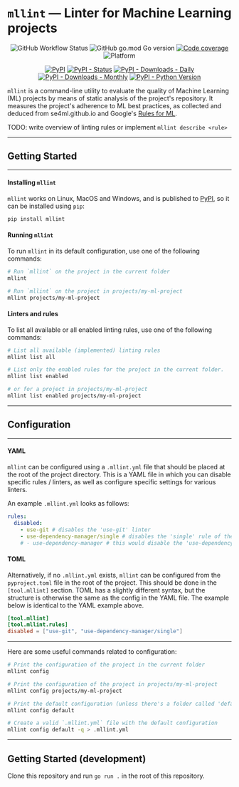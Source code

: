 # `mllint` — Linter for Machine Learning projects

<p align="center">
  <img alt="GitHub Workflow Status" src="https://img.shields.io/github/workflow/status/bvobart/mllint/Build%20mllint%20and%20upload%20to%20PyPI">
  <img alt="GitHub go.mod Go version" src="https://img.shields.io/github/go-mod/go-version/bvobart/mllint">
  <a href="https://codecov.io/gh/bvobart/mllint"><img alt="Code coverage" src="https://codecov.io/gh/bvobart/mllint/branch/main/graph/badge.svg?token=K9PJMGMFVI"/></a>
  <img alt="Platform" src="https://img.shields.io/badge/platform-Linux%20%7C%20MacOS%20%7C%20Windows-informational">
</p>
<p align="center">
  <a href="https://pypi.org/project/mllint/"><img alt="PyPI" src="https://img.shields.io/pypi/v/mllint"></a>
  <a href="https://pypi.org/project/mllint/"><img alt="PyPI - Status" src="https://img.shields.io/pypi/status/mllint"></a>
  <a href="https://pypi.org/project/mllint/"><img alt="PyPI - Downloads - Daily" src="https://img.shields.io/pypi/dd/mllint"></a>
  <a href="https://pypi.org/project/mllint/"><img alt="PyPI - Downloads - Monthly" src="https://img.shields.io/pypi/dm/mllint"></a>
  <a href="https://pypi.org/project/mllint/"><img alt="PyPI - Python Version" src="https://img.shields.io/pypi/pyversions/mllint"></a>
</p>

`mllint` is a command-line utility to evaluate the quality of Machine Learning (ML) projects by means of static analysis of the project's repository. It measures the project's adherence to ML best practices, as collected and deduced from se4ml.github.io and Google's [Rules for ML](https://developers.google.com/machine-learning/guides/rules-of-ml).

TODO: write overview of linting rules or implement `mllint describe <rule>`

---

## Getting Started

---

#### Installing `mllint`

`mllint` works on Linux, MacOS and Windows, and is published to [PyPI](https://pypi.org/project/mllint/), so it can be installed using `pip`:
```sh
pip install mllint
```

#### Running `mllint`

To run `mllint` in its default configuration, use one of the following commands:
```sh
# Run `mllint` on the project in the current folder
mllint

# Run `mllint` on the project in projects/my-ml-project
mllint projects/my-ml-project
```

#### Linters and rules

To list all available or all enabled linting rules, use one of the following commands:
```sh
# List all available (implemented) linting rules
mllint list all

# List only the enabled rules for the project in the current folder.
mllint list enabled

# or for a project in projects/my-ml-project
mllint list enabled projects/my-ml-project
```

---

## Configuration

---

#### YAML

`mllint` can be configured using a `.mllint.yml` file that should be placed at the root of the project directory. This is a YAML file in which you can disable specific rules / linters, as well as configure specific settings for various linters.

An example `.mllint.yml` looks as follows:

```yaml
rules:
  disabled:
    - use-git # disables the 'use-git' linter
    - use-dependency-manager/single # disables the 'single' rule of the 'use-dependency-manager' linter.
    # - use-dependency-manager # this would disable the 'use-dependency-manager' linter and all of its rules entirely.
```

#### TOML

Alternatively, if no `.mllint.yml` exists, `mllint` can be configured from the `pyproject.toml` file in the root of the project. This should be done in the `[tool.mllint]` section. TOML has a slightly different syntax, but the structure is otherwise the same as the config in the YAML file. The example below is identical to the YAML example above.

```toml
[tool.mllint]
[tool.mllint.rules]
disabled = ["use-git", "use-dependency-manager/single"]
```

---

Here are some useful commands related to configuration:
```sh
# Print the configuration of the project in the current folder
mllint config

# Print the configuration of the project in projects/my-ml-project
mllint config projects/my-ml-project

# Print the default configuration (unless there's a folder called 'default' in the current dir)
mllint config default

# Create a valid `.mllint.yml` file with the default configuration
mllint config default -q > .mllint.yml
```

---

## Getting Started (development)

Clone this repository and run `go run .` in the root of this repository.
